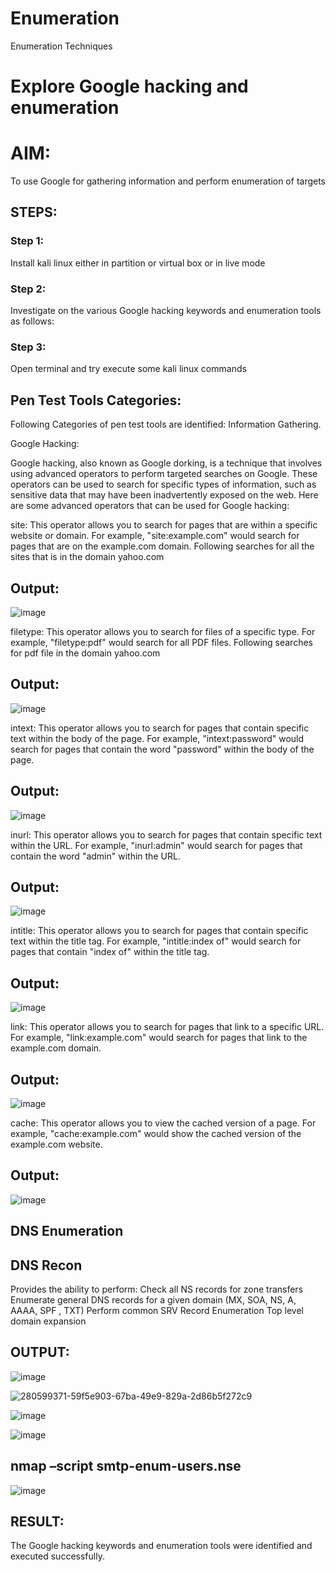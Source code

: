 # Enumeration
Enumeration Techniques

# Explore Google hacking and enumeration 

# AIM:

To use Google for gathering information and perform enumeration of targets

## STEPS:

### Step 1:

Install kali linux either in partition or virtual box or in live mode

### Step 2:

Investigate on the various Google hacking keywords and enumeration tools as follows:


### Step 3:
Open terminal and try execute some kali linux commands

## Pen Test Tools Categories:  

Following Categories of pen test tools are identified:
Information Gathering.

Google Hacking:

Google hacking, also known as Google dorking, is a technique that involves using advanced operators to perform targeted searches on Google. These operators can be used to search for specific types of information, such as sensitive data that may have been inadvertently exposed on the web. Here are some advanced operators that can be used for Google hacking:

site: This operator allows you to search for pages that are within a specific website or domain. For example, "site:example.com" would search for pages that are on the example.com domain.
Following searches for all the sites that is in the domain yahoo.com
## Output:
![image](https://github.com/MrSanthosh-dev/Enumeration/assets/117916573/01f42d01-9cf0-4f4f-ae64-0bed1993eba2)


filetype: This operator allows you to search for files of a specific type. For example, "filetype:pdf" would search for all PDF files.
Following searches for pdf file in the domain yahoo.com
## Output:
![image](https://github.com/MrSanthosh-dev/Enumeration/assets/117916573/d454581e-0018-4b56-abdc-c23cd2312223)



intext: This operator allows you to search for pages that contain specific text within the body of the page. For example, "intext:password" would search for pages that contain the word "password" within the body of the page.
## Output:
![image](https://github.com/MrSanthosh-dev/Enumeration/assets/117916573/beb0d9ac-fe20-4e82-ae4a-6487e37f2464)


inurl: This operator allows you to search for pages that contain specific text within the URL. For example, "inurl:admin" would search for pages that contain the word "admin" within the URL.
## Output:
![image](https://github.com/MrSanthosh-dev/Enumeration/assets/117916573/b692a770-24eb-4d4f-96c7-b65108088577)

intitle: This operator allows you to search for pages that contain specific text within the title tag. For example, "intitle:index of" would search for pages that contain "index of" within the title tag.
## Output:
![image](https://github.com/MrSanthosh-dev/Enumeration/assets/117916573/c82124c7-027e-4b70-8bd1-873e82bdb41e)

link: This operator allows you to search for pages that link to a specific URL. For example, "link:example.com" would search for pages that link to the example.com domain.
## Output:
![image](https://github.com/MrSanthosh-dev/Enumeration/assets/117916573/4a9d788f-57c9-4407-8e68-1f9e34640301)

cache: This operator allows you to view the cached version of a page. For example, "cache:example.com" would show the cached version of the example.com website.
## Output:
![image](https://github.com/MrSanthosh-dev/Enumeration/assets/117916573/09998be1-6c0c-4527-b683-53155e449185)

 
## DNS Enumeration
## DNS Recon

  Provides the ability to perform:
  Check all NS records for zone transfers
  Enumerate general DNS records for a given domain (MX, SOA, NS, A, AAAA, SPF , TXT)
  Perform common SRV Record Enumeration
  Top level domain expansion
  
## OUTPUT:
![image](https://github.com/MrSanthosh-dev/Enumeration/assets/117916573/d704b1b0-f7e0-45e1-82ae-55dd92d75e2a)

![280599371-59f5e903-67ba-49e9-829a-2d86b5f272c9](https://github.com/MrSanthosh-dev/Enumeration/assets/117916573/a93c0d0a-3132-4f30-99cf-0776958c9af4)

![image](https://github.com/MrSanthosh-dev/Enumeration/assets/117916573/4dbd6932-9a70-4ee7-8f36-b4452c597f1e)

![image](https://github.com/MrSanthosh-dev/Enumeration/assets/117916573/1f0b259e-9f6f-4ea1-a9d1-205381a48f7b)

  
 
## nmap –script smtp-enum-users.nse <hostname>
![image](https://github.com/MrSanthosh-dev/Enumeration/assets/117916573/cd336c08-8f55-47da-bea6-9eae39cd8cda)



## RESULT:
The Google hacking keywords and enumeration tools were identified and executed successfully.
